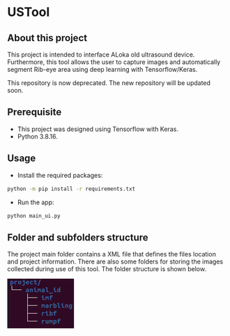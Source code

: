 # USTool

## About this project

This project is intended to interface ALoka old ultrasound device. Furthermore, this tool allows the user to capture images and automatically segment Rib-eye area using deep learning with Tensorflow/Keras. 

This repository  is now deprecated. The new repository will be updated soon.

## Prerequisite

- This project was designed using Tensorflow with Keras.
- Python 3.8.16.

## Usage

- Install the required packages:

```bash
python -m pip install -r requirements.txt
```

- Run the app:


```bash
python main_ui.py
```


## Folder and subfolders structure

The project main folder contains a XML file that defines the files location and project information. There are also some folders for storing the images collected during use of this tool. The folder structure is shown below.

![Project folder structure](imgs/structure.png)